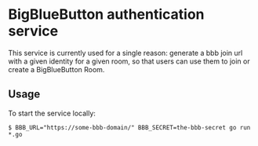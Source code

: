 # BigBlueButton authentication service

This service is currently used for a single reason: generate a bbb join url with
a given identity for a given room, so that users can use them to join or create
a BigBlueButton Room.

## Usage

To start the service locally:

```
$ BBB_URL="https://some-bbb-domain/" BBB_SECRET=the-bbb-secret go run *.go
```

